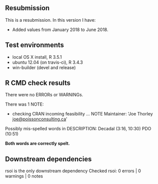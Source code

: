 ## Resubmission

This is a resubmission. In this version I have:

- Added values from January 2018 to June 2018.

## Test environments

* local OS X install, R 3.5.1
* ubuntu 12.04 (on travis-ci), R 3.4.3
* win-builder (devel and release)

## R CMD check results

There were no ERRORs or WARNINGs.

There was 1 NOTE:

* checking CRAN incoming feasibility ... NOTE
Maintainer: 'Joe Thorley <joe@poissonconsulting.ca>'

Possibly mis-spelled words in DESCRIPTION:
  Decadal (3:16, 10:30)
  PDO (10:51)
  
**Both words are correctly spelt.**

## Downstream dependencies

rsoi is the only downstream dependency
Checked rsoi: 0 errors | 0 warnings | 0 notes
